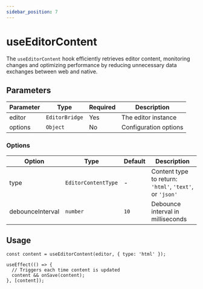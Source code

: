 ```yaml
---
sidebar_position: 7
---
```


# useEditorContent

The `useEditorContent` hook efficiently retrieves editor content, monitoring changes and optimizing performance by reducing unnecessary data exchanges between web and native.

## Parameters

| Parameter | Type           | Required | Description           |
| --------- | -------------- | -------- | --------------------- |
| editor    | `EditorBridge` | Yes      | The editor instance   |
| options   | `Object`       | No       | Configuration options |

### Options

| Option           | Type                | Default | Description                                             |
| ---------------- | ------------------- | ------- | ------------------------------------------------------- |
| type             | `EditorContentType` | -       | Content type to return: `'html'`, `'text'`, or `'json'` |
| debounceInterval | `number`            | `10`    | Debounce interval in milliseconds                       |

## Usage

```tsx
const content = useEditorContent(editor, { type: 'html' });

useEffect(() => {
  // Triggers each time content is updated
  content && onSave(content);
}, [content]);
```
